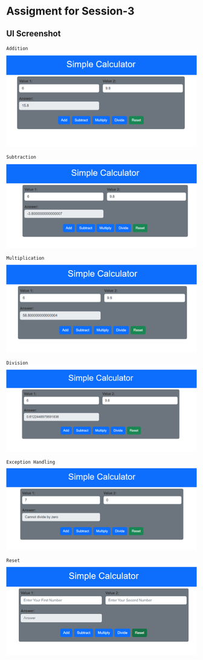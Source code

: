 # Assigment for Session-3

## UI Screenshot

`Addition`
![1](https://github.com/Zayed-Rahat/Internship_business_automation/blob/main/simple_calculator/UI_SS/Addition.png)

`Subtraction`
![2](https://github.com/Zayed-Rahat/Internship_business_automation/blob/main/simple_calculator/UI_SS/Subtraction.png)


`Multiplication`
![3](https://github.com/Zayed-Rahat/Internship_business_automation/blob/main/simple_calculator/UI_SS/Multiplication.png)


`Division`
![4](https://github.com/Zayed-Rahat/Internship_business_automation/blob/main/simple_calculator/UI_SS/Division.png)


`Exception Handling`
![5](https://github.com/Zayed-Rahat/Internship_business_automation/blob/main/simple_calculator/UI_SS/Exception_case.png)


`Reset`
![6](https://github.com/Zayed-Rahat/Internship_business_automation/blob/main/simple_calculator/UI_SS/Reset.png)